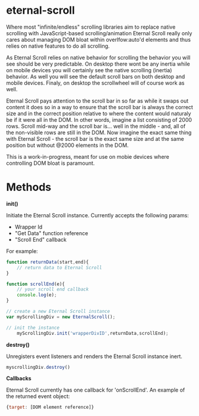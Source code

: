 # eternal-scroll

Where most "infinite/endless" scrolling libraries aim to replace native scrolling with JavaScript-based scrolling/animation Eternal Scroll really only cares about managing DOM bloat within overlfow:auto'd elements and thus relies on native features to do all scrolling.

As Eternal Scroll relies on native behavior for scrolling the behavior you will see should be very predictable. On desktop there wont be any inertia while on mobile devices you will certainly see the native scrolling (inertia) behavior. As well you will see the default scroll bars on both desktop and mobile devices. Finaly, on desktop the scrollwheel will of course work as well.

Eternal Scroll pays attention to the scroll bar in so far as while it swaps out content it does so in a way to ensure that the scroll bar is always the correct size and in the correct position relative to where the content would naturaly be if it were all in the DOM. In other words, imagine a list consisting of 2000 rows. Scroll mid-way and the scroll bar is... well in the middle - and, all of the non-visible rows are still in the DOM. Now imagine the exact same thing with Eternal Scroll - the scroll bar is the exact same size and at the same position but without @2000 elements in the DOM.

This is a work-in-progress, meant for use on mobie devices where controlling DOM bloat is paramount.

# Methods

**init()**

Initiate the Eternal Scroll instance. Currently accepts the following params:
 * Wrapper Id
 * "Get Data" function reference
 * "Scroll End" callback
 
 
 For example:
 
```javascript
function returnData(start,end){
    // return data to Eternal Scroll
}

function scrollEnd(e){
    // your scroll end callback
    console.log(e);
}

// create a new Eternal Scroll instance
var myScrollingDiv = new EternalScroll();

// init the instance
    myScrollingDiv.init('wrapperDivID',returnData,scrollEnd);      
```


**destroy()**

Unregisters event listeners and renders the Eternal Scroll instance inert.

```javascript
myscrollingDiv.destroy()
```

**Callbacks**

Eternal Scroll currently has one callback for 'onScrollEnd'. An example of the returned event object:

```javascript
{target: [DOM element reference]}
```
